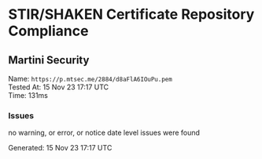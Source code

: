 # STIR/SHAKEN Certificate Repository Compliance

## Martini Security

Name: `https://p.mtsec.me/2884/d8aFlA6IOuPu.pem`\
Tested At: 15 Nov 23 17:17 UTC\
Time: 131ms

### Issues

no warning, or error, or notice date level issues were found

Generated: 15 Nov 23 17:17 UTC